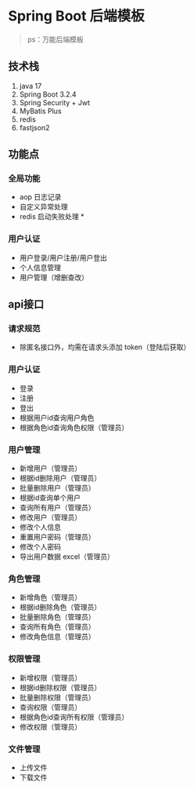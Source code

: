 # Spring Boot 后端模板

> ps：万能后端模板

## 技术栈

1. java 17
2. Spring Boot 3.2.4
3. Spring Security + Jwt
4. MyBatis Plus
5. redis
6. fastjson2



## 功能点



### 全局功能

- aop 日志记录
- 自定义异常处理
- redis 启动失败处理 *



### 用户认证

- 用户登录/用户注册/用户登出
- 个人信息管理
- 用户管理（增删查改）







## api接口

### 请求规范

- 除匿名接口外，均需在请求头添加 token（登陆后获取）



### 用户认证

- 登录
- 注册
- 登出
- 根据用户id查询用户角色
- 根据角色id查询角色权限（管理员）



### 用户管理

- 新增用户（管理员）
- 根据id删除用户（管理员）
- 批量删除用户（管理员）
- 根据id查询单个用户
- 查询所有用户（管理员）
- 修改用户（管理员）
- 修改个人信息
- 重置用户密码（管理员）
- 修改个人密码
- 导出用户数据 excel（管理员）



### 角色管理



- 新增角色（管理员）
- 根据id删除角色（管理员）
- 批量删除角色（管理员）
- 查询所有角色（管理员）
- 修改角色信息（管理员）



### 权限管理

- 新增权限（管理员）
- 根据id删除权限（管理员）
- 批量删除权限（管理员）
- 查询权限（管理员）
- 根据角色id查询所有权限（管理员）
- 修改权限（管理员）



### 文件管理

- 上传文件
- 下载文件



